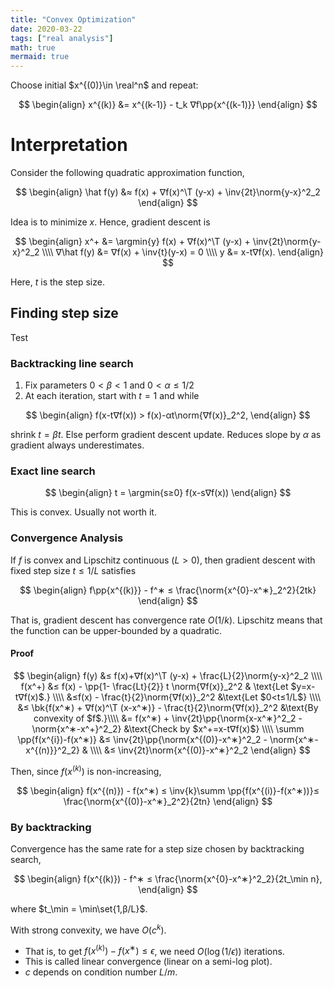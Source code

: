 ```yaml
---
title: "Convex Optimization"
date: 2020-03-22
tags: ["real analysis"]
math: true
mermaid: true
---
```


Choose initial $x^{(0)}\in \real^n$ and repeat:

$$
\begin{align}
  x^{(k)} &= x^{(k-1)} - t_k ∇f\pp{x^{(k-1)}}
\end{align}
$$

# Interpretation

Consider the following quadratic approximation function,

$$
\begin{align}
  \hat f(y) &≈ f(x) + ∇f(x)^\T (y-x) + \inv{2t}\norm{y-x}^2_2
\end{align}
$$

Idea is to minimize $x$. Hence, gradient descent is

$$
\begin{align}
  x^+ &= \argmin{y} f(x) + ∇f(x)^\T (y-x) + \inv{2t}\norm{y-x}^2_2 \\\\
  ∇\hat f(y) &= ∇f(x) + \inv{t}(y-x) = 0 \\\\
  y &= x-t∇f(x).
\end{align}
$$

Here, $t$ is the step size.

## Finding step size

Test

### Backtracking line search

1. Fix parameters $0<β<1$ and $0<α≤1/2$
2. At each iteration, start with $t=1$ and while

$$
\begin{align}
  f(x-t∇f(x)) > f(x)-αt\norm{∇f(x)}_2^2,
\end{align}
$$

shrink $t = βt$. Else perform gradient descent update.
Reduces slope by $\alpha$ as gradient always underestimates.

### Exact line search

$$
\begin{align}
  t = \argmin{s≥0} f(x-s∇f(x))
\end{align}
$$

This is convex. Usually not worth it.

### Convergence Analysis

If $f$ is convex and Lipschitz continuous $(L>0)$, then gradient descent with fixed step size $t≤1/L$ satisfies

$$
\begin{align}
  f\pp{x^{(k)}} - f^∗ ≤ \frac{\norm{x^{0}-x^∗}_2^2}{2tk}
\end{align}
$$

That is, gradient descent has convergence rate $O(1/k)$.
Lipschitz means that the function can be upper-bounded by a quadratic.

#### Proof

$$
\begin{align}
  f(y) &≤ f(x)+∇f(x)^\T (y-x) + \frac{L}{2}\norm{y-x}^2_2 \\\\
  f(x^+) &≤ f(x) - \pp{1- \frac{Lt}{2}} t \norm{∇f(x)}_2^2 & \text{Let $y=x-t∇f(x)$.} \\\\
  &≤f(x) - \frac{t}{2}\norm{∇f(x)}_2^2 &\text{Let $0<t≤1/L$} \\\\
  &≤ \bk{f(x^∗) + ∇f(x)^\T (x-x^∗)} - \frac{t}{2}\norm{∇f(x)}_2^2 &\text{By convexity of $f$.}\\\\
  &= f(x^∗) + \inv{2t}\pp{\norm{x-x^∗}^2_2 - \norm{x^∗-x^+}^2_2} &\text{Check by $x^+=x-t∇f(x)$} \\\\
  \summ \pp{f(x^{i})-f(x^∗)} &≤ \inv{2t}\pp{\norm{x^{(0)}-x^∗}^2_2 - \norm{x^∗-x^{(n)}}^2_2} & \\\\
  &≤ \inv{2t}\norm{x^{(0)}-x^∗}^2_2
\end{align}
$$

Then, since $f(x^{(k)})$ is non-increasing,

$$
\begin{align}
  f(x^{(n)}) - f(x^∗) ≤ \inv{k}\summ \pp{f(x^{(i)}-f(x^∗))}≤ \frac{\norm{x^{(0)}-x^∗}_2^2}{2tn}
\end{align}
$$

### By backtracking

Convergence has the same rate for a step size chosen by backtracking search,

$$
\begin{align}
  f(x^{(k)}) - f^∗ ≤ \frac{\norm{x^{0}-x^∗}^2_2}{2t_\min n},
\end{align}
$$

where $t_\min = \min\set{1,β/L}$.

With strong convexity, we have $O(c^k)$.

- That is, to get $f(x^{(k)})-f(x^∗)≤ϵ$, we need $O(\log(1/ϵ))$ iterations.
- This is called linear convergence (linear on a semi-log plot).
- $c$ depends on condition number $L/m$.
